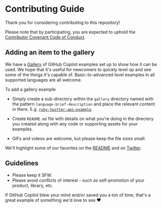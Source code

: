 # Contributing Guide

Thank you for considering contributing to this repository!

Please note that by participating, you are expected to uphold the [Contributor Covenant Code of Conduct](CODE_OF_CONDUCT.md).

## Adding an item to the gallery

We have a [Gallery](gallery) of GitHub Copilot examples set up to show how it can be used. We hope that it's useful for newcomers to quickly level up and see some of the things it's capable of. Basic-to-advanced level examples in all supported languages are all welcome. 

To add a gallery example

* Simply create a sub-directory within the `gallery` directory named with the pattern `language-brief-description` and place the relevant content in there. E.g. [`ruby-twitter-api-example`](ruby-twitter-api-examplw).

* Create `README.md` file with details on what you're doing in the directory you created along with any code or supporting assets for your examples.

* GIFs and videos are welcome, but please keep the file sizes small.

We'll highlight some of our favorites on the [README](/gallery/README.md) and on [Twitter](https://twitter.com/github).

## Guidelines

* Please keep it SFW.
* Please avoid conflicts of interest - such as self-promotion of your product, library, etc.

If GitHub Copilot blew your mind and/or saved you a ton of time, that's a great example of something we'd love to see ❤️

